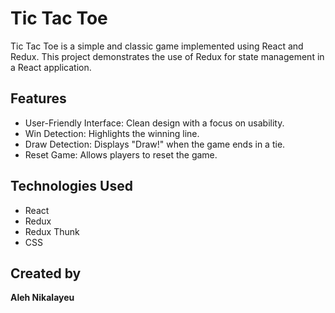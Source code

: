 # Tic Tac Toe

Tic Tac Toe is a simple and classic game implemented using React and Redux. This project demonstrates the use of Redux for state management in a React application.

## Features

- User-Friendly Interface: Clean design with a focus on usability.
- Win Detection: Highlights the winning line.
- Draw Detection: Displays "Draw!" when the game ends in a tie.
- Reset Game: Allows players to reset the game.

## Technologies Used

- React
- Redux
- Redux Thunk
- CSS

## Created by

**Aleh Nikalayeu**